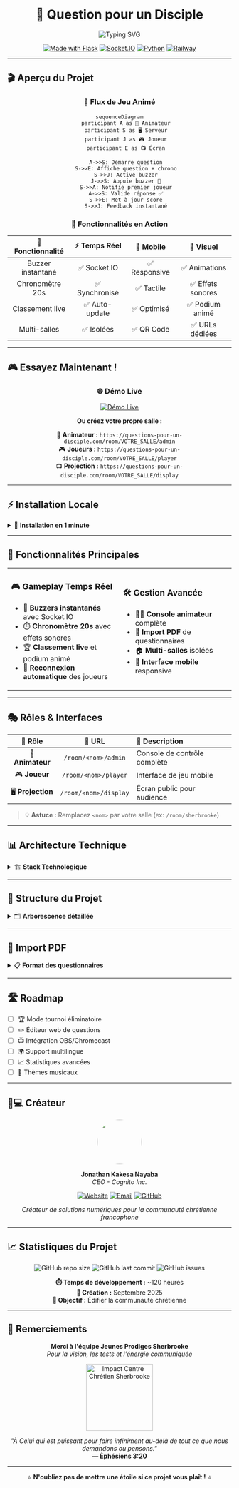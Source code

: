 <div align="center">

# 🎯 Question pour un Disciple

<img src="https://readme-typing-svg.herokuapp.com?font=Fira+Code&size=22&duration=3000&pause=1000&color=2E86AB&center=true&vCenter=true&width=600&lines=Jeu+de+Quiz+Biblique+Multi-joueurs;Inspiré+de+Question+pour+un+Champion;Pour+l'Église+Jeunes+Prodiges+Sherbrooke" alt="Typing SVG" />

[![Made with Flask](https://img.shields.io/badge/Made%20with-Flask-1f425f.svg?style=for-the-badge&logo=flask)](https://flask.palletsprojects.com/)
[![Socket.IO](https://img.shields.io/badge/Socket.IO-black?style=for-the-badge&logo=socket.io&badgeColor=010101)](https://socket.io/)
[![Python](https://img.shields.io/badge/python-3670A0?style=for-the-badge&logo=python&logoColor=ffdd54)](https://python.org)
[![Railway](https://img.shields.io/badge/Railway-131415?style=for-the-badge&logo=railway&logoColor=white)](https://railway.app)

</div>

---

## 🎬 Aperçu du Projet

<div align="center">

### 🎪 **Flux de Jeu Animé**

```mermaid
sequenceDiagram
    participant A as 🎯 Animateur
    participant S as 🖥️ Serveur
    participant J as 🎮 Joueur
    participant E as 📺 Écran
    
    A->>S: Démarre question
    S->>E: Affiche question + chrono
    S->>J: Active buzzer
    J->>S: Appuie buzzer 🔴
    S->>A: Notifie premier joueur
    A->>S: Valide réponse ✅
    S->>E: Met à jour score
    S->>J: Feedback instantané
```

### 🚀 **Fonctionnalités en Action**

<div align="center">

| 🎯 **Fonctionnalité** | ⚡ **Temps Réel** | 📱 **Mobile** | 🎪 **Visuel** |
|:---:|:---:|:---:|:---:|
| Buzzer instantané | ✅ Socket.IO | ✅ Responsive | ✅ Animations |
| Chronomètre 20s | ✅ Synchronisé | ✅ Tactile | ✅ Effets sonores |
| Classement live | ✅ Auto-update | ✅ Optimisé | ✅ Podium animé |
| Multi-salles | ✅ Isolées | ✅ QR Code | ✅ URLs dédiées |

</div>

</div>

---

## 🎮 **Essayez Maintenant !**

<div align="center">

### 🌐 **Démo Live**

[![Démo Live](https://img.shields.io/badge/🎯_Démo_Live-Essayer_Maintenant-success?style=for-the-badge&logo=rocket)](https://questions-pour-un-disciple.com/)

**Ou créez votre propre salle :**

🎯 **Animateur :** `https://questions-pour-un-disciple.com/room/VOTRE_SALLE/admin`  
🎮 **Joueurs :** `https://questions-pour-un-disciple.com/room/VOTRE_SALLE/player`  
📺 **Projection :** `https://questions-pour-un-disciple.com/room/VOTRE_SALLE/display`

</div>

---

## ⚡ Installation Locale

<details>
<summary>🚀 <strong>Installation en 1 minute</strong></summary>

```bash
# 📥 Cloner le projet
git clone https://github.com/JonathanK-N/question-pour-un-disciple.git
cd question-pour-un-disciple

# 🐍 Environnement Python
python -m venv .venv
.venv\Scripts\activate  # Windows
# source .venv/bin/activate  # Linux/Mac

# 📦 Dépendances
pip install -r requirements.txt

# 🎮 Lancement
python app.py
```

**🌐 Accès :** `http://localhost:5000`

</details>

---

## 🎯 Fonctionnalités Principales

<table>
<tr>
<td width="50%">

### 🎮 **Gameplay Temps Réel**
- 🔴 **Buzzers instantanés** avec Socket.IO
- ⏱️ **Chronomètre 20s** avec effets sonores
- 🏆 **Classement live** et podium animé
- 🔄 **Reconnexion automatique** des joueurs

</td>
<td width="50%">

### 🛠️ **Gestion Avancée**
- 👨💼 **Console animateur** complète
- 📄 **Import PDF** de questionnaires
- 🏠 **Multi-salles** isolées
- 📱 **Interface mobile** responsive

</td>
</tr>
</table>

---

## 🎭 Rôles & Interfaces

<div align="center">

| 👤 **Rôle** | 🔗 **URL** | 📝 **Description** |
|:---:|:---:|:---|
| 🎯 **Animateur** | `/room/<nom>/admin` | Console de contrôle complète |
| 🎮 **Joueur** | `/room/<nom>/player` | Interface de jeu mobile |
| 🖥️ **Projection** | `/room/<nom>/display` | Écran public pour audience |

</div>

> 💡 **Astuce :** Remplacez `<nom>` par votre salle (ex: `/room/sherbrooke`)

---

## 📊 Architecture Technique

<details>
<summary>🏗️ <strong>Stack Technologique</strong></summary>

```mermaid
graph TB
    A[Client Web] --> B[Flask Server]
    B --> C[Socket.IO]
    B --> D[PyPDF2]
    B --> E[JSON Database]
    C --> F[Real-time Events]
    D --> G[PDF Import]
    E --> H[Questions Storage]
```

**Technologies :**
- 🐍 **Backend :** Flask + Flask-SocketIO
- 🎨 **Frontend :** HTML5 + CSS3 + Vanilla JS
- 📄 **PDF :** PyPDF2 pour l'import
- 💾 **Data :** JSON persistant
- 🚀 **Deploy :** Railway compatible

</details>

---

## 📁 Structure du Projet

<details>
<summary>🗂️ <strong>Arborescence détaillée</strong></summary>

```
question-pour-un-disciple/
├── 🐍 app.py                 # Serveur Flask principal
├── 📋 requirements.txt       # Dépendances Python
├── 📊 data/
│   └── 📝 questions.json     # Base de données questions
├── 🎨 static/
│   ├── 📜 script.js          # Logique client
│   ├── 🎨 style.css          # Styles CSS
│   ├── 🔊 buzzer.mp3         # Effets sonores
│   └── 🖼️ assets/           # Images & GIFs
└── 📄 templates/
    ├── 👨💼 admin.html         # Console animateur
    ├── 🖥️ display.html        # Écran projection
    ├── 🎮 player.html         # Interface joueur
    └── 🏠 index.html          # Page d'accueil
```

</details>

---

## 📄 Import PDF

<details>
<summary>📋 <strong>Format des questionnaires</strong></summary>

**Structure attendue :**
```
Question: Qui a écrit l'Apocalypse ?
Réponse: L'apôtre Jean

Question 2 - Quel est le premier miracle de Jésus ?
Réponse 2: L'eau changée en vin à Cana
```

**Formats acceptés :**
- ✅ `Question:` / `Q:` / `Question 1`
- ✅ `Réponse:` / `Reponse:` / `Answer:`
- ✅ Insensible à la casse

</details>

---

## 🛣️ Roadmap

- [ ] 🏆 Mode tournoi éliminatoire
- [ ] ✏️ Éditeur web de questions
- [ ] 📺 Intégration OBS/Chromecast
- [ ] 🌍 Support multilingue
- [ ] 📈 Statistiques avancées
- [ ] 🎵 Thèmes musicaux

---

## 👨💻 Créateur

<div align="center">

<img src="https://github.com/JonathanK-N.png" width="100" style="border-radius: 50%;" />

**Jonathan Kakesa Nayaba**  
*CEO - Cognito Inc.*

[![Website](https://img.shields.io/badge/Website-cognito--inc.ca-blue?style=flat-square&logo=google-chrome)](https://cognito-inc.ca)
[![Email](https://img.shields.io/badge/Email-cognito943%40gmail.com-red?style=flat-square&logo=gmail)](mailto:cognito943@gmail.com)
[![GitHub](https://img.shields.io/badge/GitHub-JonathanK--N-black?style=flat-square&logo=github)](https://github.com/JonathanK-N)

*Créateur de solutions numériques pour la communauté chrétienne francophone*

</div>

---

## 📈 Statistiques du Projet

<div align="center">

![GitHub repo size](https://img.shields.io/github/repo-size/JonathanK-N/question-pour-un-disciple?style=for-the-badge)
![GitHub last commit](https://img.shields.io/github/last-commit/JonathanK-N/question-pour-un-disciple?style=for-the-badge)
![GitHub issues](https://img.shields.io/github/issues/JonathanK-N/question-pour-un-disciple?style=for-the-badge)

**⏱️ Temps de développement :** ~120 heures  
**📅 Création :** Septembre 2025  
**🎯 Objectif :** Édifier la communauté chrétienne

</div>

---

## 🙏 Remerciements

<div align="center">

**Merci à l'équipe Jeunes Prodiges Sherbrooke**  
*Pour la vision, les tests et l'énergie communiquée*

<img src="static/assets/logo-icc-sherbrooke.png" alt="Impact Centre Chrétien Sherbrooke" width="150" />

*"À Celui qui est puissant pour faire infiniment au-delà de tout ce que nous demandons ou pensons."*  
**— Éphésiens 3:20**

---

⭐ **N'oubliez pas de mettre une étoile si ce projet vous plaît !** ⭐

</div>

